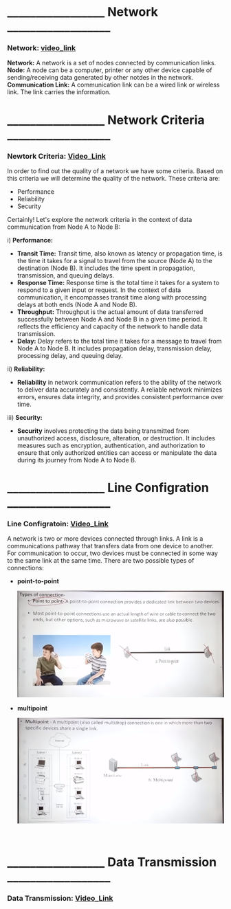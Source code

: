 # _________________ Network __________________

### Network: [video_link](https://www.youtube.com/watch?v=VwN91x5i25g&list=PLBlnK6fEyqRgMCUAG0XRw78UA8qnv6jEx&ab_channel=NesoAcademy)

**Network:** A network is a set of nodes connected by communication links.
**Node:** A node can be a computer, printer or any other device capable of sending/receiving data generated by other notdes in the network.
**Communication Link:** A communication link can be a wired link or wireless link. The link carries the information.

# _________________ Network Criteria __________________

### Newtork Criteria: [Video_Link](https://www.youtube.com/watch?v=yXGdMPk0rE4&ab_channel=EngineeringDrive)

In order to find out the quality of a network we have some criteria. Based on this 
criteria we will determine the quality of the network. These criteria are:

- Performance
- Reliability
- Security

Certainly! Let's explore the network criteria in the context of data communication from Node A to Node B:

i) **Performance:**
   - **Transit Time:** Transit time, also known as latency or propagation time, is the time it takes for a signal to travel from the source (Node A) to the destination (Node B). It includes the time spent in propagation, transmission, and queuing delays.
   - **Response Time:** Response time is the total time it takes for a system to respond to a given input or request. In the context of data communication, it encompasses transit time along with processing delays at both ends (Node A and Node B).
   - **Throughput:** Throughput is the actual amount of data transferred successfully between Node A and Node B in a given time period. It reflects the efficiency and capacity of the network to handle data transmission.
   - **Delay:** Delay refers to the total time it takes for a message to travel from Node A to Node B. It includes propagation delay, transmission delay, processing delay, and queuing delay.

ii) **Reliability:**
   - **Reliability** in network communication refers to the ability of the network to deliver data accurately and consistently. A reliable network minimizes errors, ensures data integrity, and provides consistent performance over time.

iii) **Security:**
   - **Security** involves protecting the data being transmitted from unauthorized access, disclosure, alteration, or destruction. It includes measures such as encryption, authentication, and authorization to ensure that only authorized entities can access or manipulate the data during its journey from Node A to Node B.



# _________________ Line Configration __________________

### Line Configratoin: [Video_Link](https://www.youtube.com/watch?v=ei5fvr6NHf4&ab_channel=KnowledgeGATEbySanchitSir)

A network is two or more devices connected through links. A link is a communications pathway that transfers data from one device to another. For communication to occur, two devices must be connected in some way to the same link at the same time. There are two possible types of connections: 

- **point-to-point**

    ![Alt text](image.png)

- **multipoint**

    ![Alt text](image-1.png)


<br>

# _________________ Data Transmission __________________

### Data Transmission: [Video_Link](https://www.youtube.com/watch?v=seG-aeL3LdA&ab_channel=LearnCoding)

